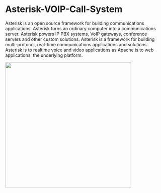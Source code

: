 # Asterisk-VOIP-Call-System

Asterisk is an open source framework for building communications applications. Asterisk turns an ordinary computer into a communications server. Asterisk powers IP PBX systems, VoIP gateways, conference servers and other custom solutions.
Asterisk is a framework for building multi-protocol, real-time communications applications and solutions. Asterisk is to realtime voice and video applications as Apache is to web applications: the underlying platform.



<img src="https://user-images.githubusercontent.com/87765555/169574300-8dc5cefc-c1c4-4471-b8c2-5200a2546960.png" width="400px">

